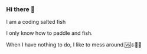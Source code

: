 ### Hi there 👋

I am a coding salted fish

I only know how to paddle and fish.

When I have nothing to do, I like to mess around.🆚❇️💠🌀
